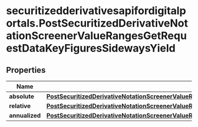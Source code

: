 # securitizedderivativesapifordigitalportals.PostSecuritizedDerivativeNotationScreenerValueRangesGetRequestDataKeyFiguresSidewaysYield

## Properties

Name | Type | Description | Notes
------------ | ------------- | ------------- | -------------
**absolute** | [**PostSecuritizedDerivativeNotationScreenerValueRangesGetRequestDataKeyFiguresSidewaysYieldAbsolute**](PostSecuritizedDerivativeNotationScreenerValueRangesGetRequestDataKeyFiguresSidewaysYieldAbsolute.md) |  | [optional] 
**relative** | [**PostSecuritizedDerivativeNotationScreenerValueRangesGetRequestDataKeyFiguresSidewaysYieldRelative**](PostSecuritizedDerivativeNotationScreenerValueRangesGetRequestDataKeyFiguresSidewaysYieldRelative.md) |  | [optional] 
**annualized** | [**PostSecuritizedDerivativeNotationScreenerValueRangesGetRequestDataKeyFiguresSidewaysYieldAnnualized**](PostSecuritizedDerivativeNotationScreenerValueRangesGetRequestDataKeyFiguresSidewaysYieldAnnualized.md) |  | [optional] 


